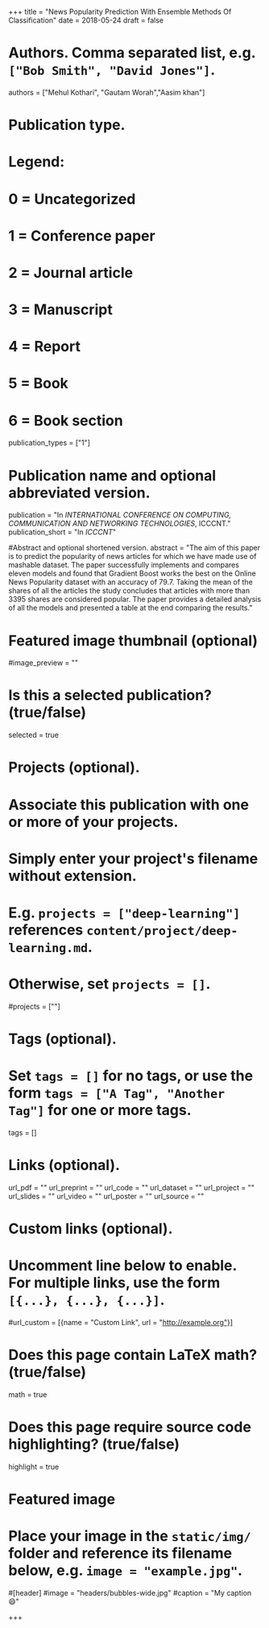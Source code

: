 +++
title = "News Popularity Prediction With Ensemble Methods Of Classification"
date = 2018-05-24
draft = false

# Authors. Comma separated list, e.g. `["Bob Smith", "David Jones"]`.
authors = ["Mehul Kothari", "Gautam Worah","Aasim khan"]

# Publication type.
# Legend:
# 0 = Uncategorized
# 1 = Conference paper
# 2 = Journal article
# 3 = Manuscript
# 4 = Report
# 5 = Book
# 6 = Book section
publication_types = ["1"]

# Publication name and optional abbreviated version.
publication = "In *INTERNATIONAL CONFERENCE ON COMPUTING, COMMUNICATION AND NETWORKING TECHNOLOGIES*, ICCCNT."
publication_short = "In *ICCCNT*"

#Abstract and optional shortened version.
abstract = "The aim of this paper is to predict the popularity of news articles for which we have made use of mashable dataset. The paper successfully implements and compares eleven models and found that Gradient Boost works the best on the Online News Popularity dataset with an accuracy of 79.7. Taking the mean of the shares of all the articles the study concludes that articles with more than 3395 shares are considered popular. The paper provides a detailed analysis of all the models and presented a table at the end comparing the results."

# Featured image thumbnail (optional)
#image_preview = ""

# Is this a selected publication? (true/false)
selected = true

# Projects (optional).
#   Associate this publication with one or more of your projects.
#   Simply enter your project's filename without extension.
#   E.g. `projects = ["deep-learning"]` references `content/project/deep-learning.md`.
#   Otherwise, set `projects = []`.
#projects = [""]

# Tags (optional).
#   Set `tags = []` for no tags, or use the form `tags = ["A Tag", "Another Tag"]` for one or more tags.
tags = []

# Links (optional).
url_pdf = ""
url_preprint = ""
url_code = ""
url_dataset = ""
url_project = ""
url_slides = ""
url_video = ""
url_poster = ""
url_source = ""

# Custom links (optional).
#   Uncomment line below to enable. For multiple links, use the form `[{...}, {...}, {...}]`.
#url_custom = [{name = "Custom Link", url = "http://example.org"}]

# Does this page contain LaTeX math? (true/false)
math = true

# Does this page require source code highlighting? (true/false)
highlight = true

# Featured image
# Place your image in the `static/img/` folder and reference its filename below, e.g. `image = "example.jpg"`.
#[header]
#image = "headers/bubbles-wide.jpg"
#caption = "My caption :smile:"

+++
